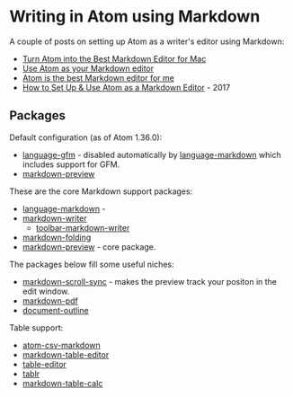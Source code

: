 # Writing in Atom using Markdown

A couple of posts on setting up Atom as a writer's editor using Markdown:

* [Turn Atom into the Best Markdown Editor for Mac][1]
* [Use Atom as your Markdown editor][2]
* [Atom is the best Markdown editor for me][3]
* [How to Set Up & Use Atom as a Markdown Editor][4] - 2017

[1]: <https://www.news47ell.com/how-to/atom-best-markdown-editor-mac>
[2]: <https://discountry.github.io/2017/02/15/use-atom-as-your-markdown-editor>
[3]: <https://medium.com/@takezoe/atom-is-the-best-markdown-editor-for-me-76eec18d8185>
[4]: <https://www.portent.com/blog/copywriting/content-strategy/atom-markdown.htm>

## Packages

Default configuration (as of Atom 1.36.0):

* [language-gfm][] - disabled automatically by [language-markdown][] which includes support for GFM.
* [markdown-preview][]

These are the core Markdown support packages:

* [language-markdown][] - 
* [markdown-writer][]
  - [toolbar-markdown-writer][]
* [markdown-folding][]
* [markdown-preview][] - core package.

The packages below fill some useful niches:

* [markdown-scroll-sync][] - makes the preview track your positon in the edit window.
* [markdown-pdf][]
* [document-outline][]

Table support:

* [atom-csv-markdown][]
* [markdown-table-editor][]
* [table-editor][]
* [tablr][]
* [markdown-table-calc][]

[atom-csv-markdown]: <https://atom.io/packages/atom-csv-markdown>
[document-outline]: <https://atom.io/packages/document-outline>
[language-gfm]: <https://atom.io/packages/language-gfm>
[language-markdown]: <https://atom.io/packages/language-markdown>
[markdown-folding]: <https://atom.io/packages/markdown-folding>
[markdown-pdf]: <https://atom.io/packages/markdown-pdf>
[markdown-preview]: <https://atom.io/packages/markdown-preview>
[markdown-scroll-sync]: <https://atom.io/packages/markdown-scroll-sync>
[markdown-table-calc]: <https://atom.io/packages/markdown-table-calc>
[markdown-table-editor]: <https://atom.io/packages/markdown-table-editor>
[markdown-writer]: <https://atom.io/packages/markdown-writer>
[table-editor]: <https://atom.io/packages/table-editor>
[tablr]: <https://atom.io/packages/tablr>
[toolbar-markdown-writer]: <>
